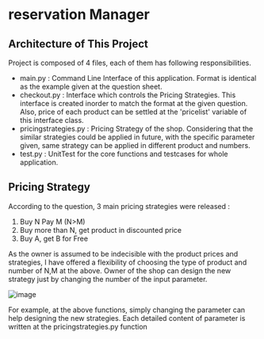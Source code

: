 # reservation Manager


## Architecture of This Project

Project is composed of 4 files, each of them has following responsibilities.

 - main.py : Command Line Interface of this application. Format is identical as the example given at the question sheet.
 - checkout.py : Interface which controls the Pricing Strategies. This interface is created inorder to match the format at the given question. Also, price of each product can be settled at the 'pricelist' variable of this interface class.
 - pricingstrategies.py : Pricing Strategy of the shop. Considering that the similar strategies could be applied in future, with the specific parameter given, same strategy can be applied in different product and numbers.
 - test.py : UnitTest for the core functions and testcases for whole application.
 
 
## Pricing Strategy 

 According to the question, 3 main pricing strategies were released :
 
 1. Buy N Pay M (N>M) 
 2. Buy more than N, get product in discounted price 
 3. Buy A, get B for Free 

 As the owner is assumed to be indecisible with the product prices and strategies, I have offered a flexibility of choosing the type of product and number of N,M at the above. Owner of the shop can design the new strategy just by changing the number of the input parameter.
 
 ![image](https://user-images.githubusercontent.com/34973707/118536207-04d8a000-b77e-11eb-9caa-c1d7e675ad12.png)
 
 For example, at the above functions, simply changing the parameter can help designing the new strategies. 
 Each detailed content of parameter is written at the pricingstrategies.py function
